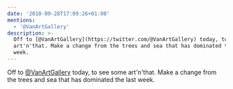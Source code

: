 ```yaml
---
date: '2010-09-28T17:09:26+01:00'
mentions:
  - '@VanArtGallery'
description: >-
  Off to [@VanArtGallery](https://twitter.com/@VanArtGallery) today, to see some
  art'n'that. Make a change from the trees and sea that has dominated the last
  week.
---
```

Off to [@VanArtGallery](https://twitter.com/@VanArtGallery) today, to see some art'n'that. Make a change from the trees and sea that has dominated the last week.

